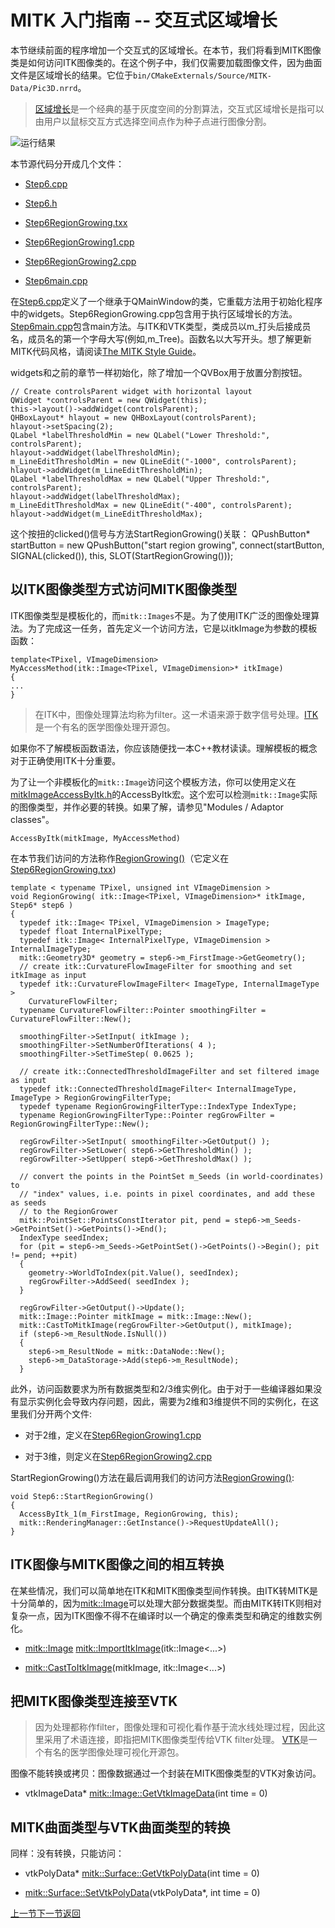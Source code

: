 MITK 入门指南 -- 交互式区域增长
============================

本节继续前面的程序增加一个交互式的区域增长。在本节，我们将看到MITK图像类是如何访问ITK图像类的。在这个例子中，我们仅需要加载图像文件，因为曲面文件是区域增长的结果。它位于`bin/CMakeExternals/Source/MITK-Data/Pic3D.nrrd`。

> [区域增长](http://en.wikipedia.org/wiki/Region_growing)是一个经典的基于灰度空间的分割算法，交互式区域增长是指可以由用户以鼠标交互方式选择空间点作为种子点进行图像分割。

![运行结果](http://docs.mitk.org/2012.06/step6_result.png)

本节源代码分开成几个文件：


- [Step6.cpp](http://docs.mitk.org/2012.06/Step6_8cpp-example.html)

- [Step6.h](http://docs.mitk.org/2012.06/Step6_8h-example.html)

- [Step6RegionGrowing.txx](http://docs.mitk.org/2012.06/Step6RegionGrowing_8txx-example.html)

- [Step6RegionGrowing1.cpp](http://docs.mitk.org/2012.06/Step6RegionGrowing1_8cpp-example.html)

- [Step6RegionGrowing2.cpp](http://docs.mitk.org/2012.06/Step6RegionGrowing2_8cpp-example.html)

- [Step6main.cpp](http://docs.mitk.org/2012.06/Step6main_8cpp-example.html)

在[Step6.cpp](http://docs.mitk.org/2012.06/Step6_8cpp-example.html)定义了一个继承于QMainWindow的类，它重载方法用于初始化程序中的widgets。Step6RegionGrowing.cpp包含用于执行区域增长的方法。[Step6main.cpp](http://docs.mitk.org/2012.06/Step6main_8cpp-example.html)包含main方法。与ITK和VTK类型，类成员以m_打头后接成员名，成员名的第一个字母大写(例如,m_Tree)。函数名以大写开头。想了解更新MITK代码风格，请阅读[The MITK Style Guide](http://docs.mitk.org/2012.06/StyleGuideAndNotesPage.html "The MITK Style Guide")。

widgets和之前的章节一样初始化，除了增加一个QVBox用于放置分割按钮。

	// Create controlsParent widget with horizontal layout
	QWidget *controlsParent = new QWidget(this);
	this->layout()->addWidget(controlsParent);
	QHBoxLayout* hlayout = new QHBoxLayout(controlsParent);
	hlayout->setSpacing(2);
	QLabel *labelThresholdMin = new QLabel("Lower Threshold:", controlsParent);
	hlayout->addWidget(labelThresholdMin);
	m_LineEditThresholdMin = new QLineEdit("-1000", controlsParent);
	hlayout->addWidget(m_LineEditThresholdMin);
	QLabel *labelThresholdMax = new QLabel("Upper Threshold:", controlsParent);
	hlayout->addWidget(labelThresholdMax);
	m_LineEditThresholdMax = new QLineEdit("-400", controlsParent);
	hlayout->addWidget(m_LineEditThresholdMax);

这个按扭的clicked()信号与方法StartRegionGrowing()关联：
	QPushButton* startButton = new QPushButton("start region growing",
	connect(startButton, SIGNAL(clicked()), this, SLOT(StartRegionGrowing()));

以ITK图像类型方式访问MITK图像类型
------------------------------

ITK图像类型是模板化的，而`mitk::Images`不是。为了使用ITK广泛的图像处理算法。为了完成这一任务，首先定义一个访问方法，它是以itkImage为参数的模板函数：

	template<TPixel, VImageDimension>
	MyAccessMethod(itk::Image<TPixel, VImageDimension>* itkImage)
	{
	...
	}

> 在ITK中，图像处理算法均称为filter。这一术语来源于数字信号处理。[ITK](http://www.itk.org/)是一个有名的医学图像处理开源包。

如果你不了解模板函数语法，你应该随便找一本C++教材读读。理解模板的概念对于正确使用ITK十分重要。

为了让一个非模板化的`mitk::Image`访问这个模板方法，你可以使用定义在[mitkImageAccessByItk.h](http://docs.mitk.org/2012.06/mitkImageAccessByItk_8h.html)的AccessByItk宏。这个宏可以检测`mitk::Image`实际的图像类型，并作必要的转换。如果了解，请参见"Modules / Adaptor classes"。

	AccessByItk(mitkImage, MyAccessMethod)

在本节我们访问的方法称作[RegionGrowing()](http://docs.mitk.org/2012.06/Step6RegionGrowing_8txx.html#aff8261268c6bb7f2e947845e4ea82d49)（它定义在[Step6RegionGrowing.txx](http://docs.mitk.org/2012.06/Step6RegionGrowing_8txx-example.html))

	template < typename TPixel, unsigned int VImageDimension >
	void RegionGrowing( itk::Image<TPixel, VImageDimension>* itkImage, Step6* step6 )
	{
	  typedef itk::Image< TPixel, VImageDimension > ImageType;
	  typedef float InternalPixelType;
	  typedef itk::Image< InternalPixelType, VImageDimension > InternalImageType;
	  mitk::Geometry3D* geometry = step6->m_FirstImage->GetGeometry();
	  // create itk::CurvatureFlowImageFilter for smoothing and set itkImage as input
	  typedef itk::CurvatureFlowImageFilter< ImageType, InternalImageType > 
	    CurvatureFlowFilter;
	  typename CurvatureFlowFilter::Pointer smoothingFilter = CurvatureFlowFilter::New();
	  
	  smoothingFilter->SetInput( itkImage );
	  smoothingFilter->SetNumberOfIterations( 4 );
	  smoothingFilter->SetTimeStep( 0.0625 );
	 
	  // create itk::ConnectedThresholdImageFilter and set filtered image as input
	  typedef itk::ConnectedThresholdImageFilter< InternalImageType, ImageType > RegionGrowingFilterType;
	  typedef typename RegionGrowingFilterType::IndexType IndexType;
	  typename RegionGrowingFilterType::Pointer regGrowFilter = RegionGrowingFilterType::New();
	  
	  regGrowFilter->SetInput( smoothingFilter->GetOutput() );
	  regGrowFilter->SetLower( step6->GetThresholdMin() );
	  regGrowFilter->SetUpper( step6->GetThresholdMax() );
	  
	  // convert the points in the PointSet m_Seeds (in world-coordinates) to
	  // "index" values, i.e. points in pixel coordinates, and add these as seeds
	  // to the RegionGrower
	  mitk::PointSet::PointsConstIterator pit, pend = step6->m_Seeds->GetPointSet()->GetPoints()->End();
	  IndexType seedIndex;
	  for (pit = step6->m_Seeds->GetPointSet()->GetPoints()->Begin(); pit != pend; ++pit)
	  {
	    geometry->WorldToIndex(pit.Value(), seedIndex);
	    regGrowFilter->AddSeed( seedIndex );
	  }
	  
	  regGrowFilter->GetOutput()->Update();
	  mitk::Image::Pointer mitkImage = mitk::Image::New();
	  mitk::CastToMitkImage(regGrowFilter->GetOutput(), mitkImage);
	  if (step6->m_ResultNode.IsNull())
	  {
	    step6->m_ResultNode = mitk::DataNode::New();
	    step6->m_DataStorage->Add(step6->m_ResultNode);
	  }

此外，访问函数要求为所有数据类型和2/3维实例化。由于对于一些编译器如果没有显示实例化会导致内存问题，因此，需要为2维和3维提供不同的实例化，在这里我们分开两个文件:
	
- 对于2维，定义在[Step6RegionGrowing1.cpp](http://docs.mitk.org/2012.06/Step6RegionGrowing1_8cpp-example.html)


- 对于3维，则定义在[Step6RegionGrowing2.cpp](http://docs.mitk.org/2012.06/Step6RegionGrowing2_8cpp-example.html)

StartRegionGrowing()方法在最后调用我们的访问方法[RegionGrowing()](http://docs.mitk.org/2012.06/Step6RegionGrowing_8txx.html#aff8261268c6bb7f2e947845e4ea82d49):

	void Step6::StartRegionGrowing()
	{
	  AccessByItk_1(m_FirstImage, RegionGrowing, this);
	  mitk::RenderingManager::GetInstance()->RequestUpdateAll();
	}

ITK图像与MITK图像之间的相互转换
----------------------------
在某些情况，我们可以简单地在ITK和MITK图像类型间作转换。由ITK转MITK是十分简单的，因为[mitk::Image](http://docs.mitk.org/2012.06/classmitk_1_1Image.html)可以处理大部分数据类型。而由MITK转ITK则相对复杂一点，因为ITK图像不得不在编译时以一个确定的像素类型和确定的维数实例化。
	

- [mitk::Image](http://docs.mitk.org/2012.06/classmitk_1_1Image.html) [mitk::ImportItkImage](http://docs.mitk.org/2012.06/group__Adaptor.html#gab8fdb347545821af9a8c885098c339fe)(itk::Image<...>) 


- [mitk::CastToItkImage](http://docs.mitk.org/2012.06/group__Adaptor.html#ga2fa7e358c6738e35822e6e49d0b2c29d)(mitkImage, itk::Image<...>) 

把MITK图像类型连接至VTK
----------------------
> 因为处理都称作filter，图像处理和可视化看作基于流水线处理过程，因此这里采用了术语连接，即指把MITK图像类型传给VTK filter处理。 [VTK](http://www.vtk.org)是一个有名的医学图像处理可视化开源包。

图像不能转换或拷贝：图像数据通过一个封装在MITK图像类型的VTK对象访问。


- vtkImageData* [mitk::Image::GetVtkImageData](http://docs.mitk.org/2012.06/classmitk_1_1Image.html#abf3c711db109ca01dec15197d9809291)(int time = 0)

MITK曲面类型与VTK曲面类型的转换
----------------------------
同样：没有转换，只能访问：

- vtkPolyData* [mitk::Surface::GetVtkPolyData](http://docs.mitk.org/2012.06/classmitk_1_1Surface.html#af7613b0a4c91f5aa1ec3ed28b358a846)(int time = 0) 

- [mitk::Surface::SetVtkPolyData](http://docs.mitk.org/2012.06/classmitk_1_1Surface.html#ae925c94a03896caaecf3ada7f6816c52)(vtkPolyData*, int time = 0) 

[上一节](step5.md)[下一节](step7.md)[返回](../MITK-tutorial.md)